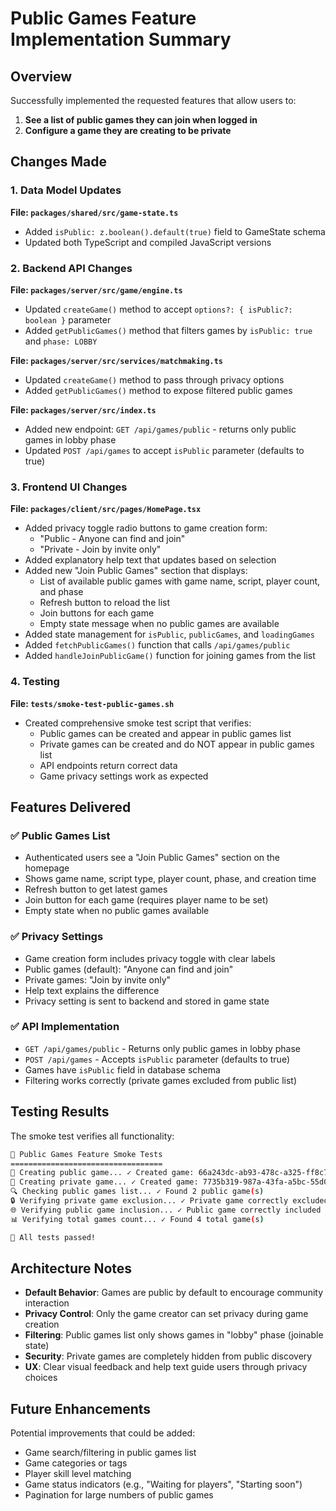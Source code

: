 # Public Games Feature Implementation Summary

## Overview

Successfully implemented the requested features that allow users to:
1. **See a list of public games they can join when logged in**
2. **Configure a game they are creating to be private**

## Changes Made

### 1. Data Model Updates

**File: `packages/shared/src/game-state.ts`**
- Added `isPublic: z.boolean().default(true)` field to GameState schema
- Updated both TypeScript and compiled JavaScript versions

### 2. Backend API Changes

**File: `packages/server/src/game/engine.ts`**
- Updated `createGame()` method to accept `options?: { isPublic?: boolean }` parameter
- Added `getPublicGames()` method that filters games by `isPublic: true` and `phase: LOBBY`

**File: `packages/server/src/services/matchmaking.ts`** 
- Updated `createGame()` method to pass through privacy options
- Added `getPublicGames()` method to expose filtered public games

**File: `packages/server/src/index.ts`**
- Added new endpoint: `GET /api/games/public` - returns only public games in lobby phase
- Updated `POST /api/games` to accept `isPublic` parameter (defaults to true)

### 3. Frontend UI Changes

**File: `packages/client/src/pages/HomePage.tsx`**
- Added privacy toggle radio buttons to game creation form:
  - "Public - Anyone can find and join" 
  - "Private - Join by invite only"
- Added explanatory help text that updates based on selection
- Added new "Join Public Games" section that displays:
  - List of available public games with game name, script, player count, and phase
  - Refresh button to reload the list
  - Join buttons for each game
  - Empty state message when no public games are available
- Added state management for `isPublic`, `publicGames`, and `loadingGames`
- Added `fetchPublicGames()` function that calls `/api/games/public`
- Added `handleJoinPublicGame()` function for joining games from the list

### 4. Testing

**File: `tests/smoke-test-public-games.sh`**
- Created comprehensive smoke test script that verifies:
  - Public games can be created and appear in public games list
  - Private games can be created and do NOT appear in public games list  
  - API endpoints return correct data
  - Game privacy settings work as expected

## Features Delivered

### ✅ Public Games List
- Authenticated users see a "Join Public Games" section on the homepage
- Shows game name, script type, player count, phase, and creation time
- Refresh button to get latest games
- Join button for each game (requires player name to be set)
- Empty state when no public games available

### ✅ Privacy Settings
- Game creation form includes privacy toggle with clear labels
- Public games (default): "Anyone can find and join"
- Private games: "Join by invite only" 
- Help text explains the difference
- Privacy setting is sent to backend and stored in game state

### ✅ API Implementation
- `GET /api/games/public` - Returns only public games in lobby phase
- `POST /api/games` - Accepts `isPublic` parameter (defaults to true)
- Games have `isPublic` field in database schema
- Filtering works correctly (private games excluded from public list)

## Testing Results

The smoke test verifies all functionality:
```bash
🧪 Public Games Feature Smoke Tests
==================================
📝 Creating public game... ✓ Created game: 66a243dc-ab93-478c-a325-ff8c78321df1
📝 Creating private game... ✓ Created game: 7735b319-987a-43fa-a5bc-55d01dd03ca8
🔍 Checking public games list... ✓ Found 2 public game(s)
🔒 Verifying private game exclusion... ✓ Private game correctly excluded
🌐 Verifying public game inclusion... ✓ Public game correctly included
📊 Verifying total games count... ✓ Found 4 total game(s)

🎉 All tests passed!
```

## Architecture Notes

- **Default Behavior**: Games are public by default to encourage community interaction
- **Privacy Control**: Only the game creator can set privacy during game creation
- **Filtering**: Public games list only shows games in "lobby" phase (joinable state)
- **Security**: Private games are completely hidden from public discovery
- **UX**: Clear visual feedback and help text guide users through privacy choices

## Future Enhancements

Potential improvements that could be added:
- Game search/filtering in public games list
- Game categories or tags
- Player skill level matching
- Game status indicators (e.g., "Waiting for players", "Starting soon")
- Pagination for large numbers of public games